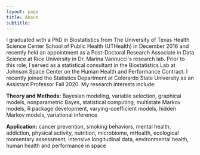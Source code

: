 ```yaml
---
layout: page
title: About 
subtitle: 
---
```


I graduated with a PhD in Biostatistics from The University of Texas Health Science Center School of Public Health (UTHealth) in December 2016 and recently held an appointment as a Post-Doctoral Research Associate in Data Science at Rice University in Dr. Marina Vannucci's research lab. Prior to this role, I served as a statistical consultant in the Biostatistics Lab at Johnson Space Center on the Human Health and Performance Contract. I recently joined the Statistics Department at Colorardo State University as an Assistant Professor Fall 2020. My research interests include:


**Theory and Methods:** Bayesian modeling, variable selection, graphical models, nonparametric Bayes, statistical computing, multistate Markov models, R package development, varying-coefficient models, hidden Markov models, variational inference

**Application:** cancer prevention, smoking behaviors, mental health, addiction, physical activity, nutrition, microbiome, mHealth, ecological momentary assessment, intensive longitudinal data, environmental health, human health and performance in space
